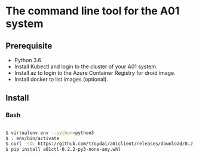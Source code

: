 # The command line tool for the A01 system

## Prerequisite

- Python 3.6
- Install Kubectl and login to the cluster of your A01 system.
- Install az to login to the Azure Container Registry for droid image.
- Install docker to list images (optional).

## Install

### Bash

```bash

$ virtualenv env --python=python3
$ . env/bin/activate
$ curl -sOL https://github.com/troydai/a01client/releases/download/0.2.2/a01ctl-0.2.2-py3-none-any.whl
$ pip install a01ctl-0.2.2-py3-none-any.whl

```
